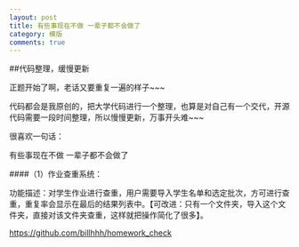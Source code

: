 ```yaml
---
layout: post
title: 有些事现在不做 一辈子都不会做了
category: 模版
comments: true
---
```


##代码整理，缓慢更新

正题开始了啊，老话又要重复一遍的样子~~~

代码都会是我原创的，把大学代码进行一个整理，也算是对自己有一个交代，开源代码需要一段时间整理，所以慢慢更新，万事开头难~~~ 

很喜欢一句话：

有些事现在不做 一辈子都不会做了

####（1）作业查重系统：

功能描述：对学生作业进行查重，用户需要导入学生名单和选定批次，方可进行查重，重复率会显示在最后的结果列表中。【可改进：只有一个文件夹，导入这个文件夹，直接对该文件夹查重，这样就把操作简化了很多】。

 https://github.com/billhhh/homework_check